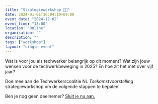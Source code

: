 ```yaml
---
title: "Strategieworkshop 🔮✨"
date: 2024-01-01T16:04:10+09:00
event_date: "2024-12-02"
event_time: "18:00"
location: "Online"
organisation: ""
description: ""
tags: ["workshop"]
layout: "single-event"
---
```


Wat is voor jou als techwerker belangrijk op dit moment? Wat zijn jouw wensen voor de techwerkbeweging in 2025? En hoe zit het met over vijf jaar?

Doe mee aan de Techwerkerscoalitie NL *Toekomstvoorstelling* strategieworkshop om de volgende stappen te bepalen!

Ben je nog geen deelnemer? [Sluit je nu aan.](https://techwerkers.nl/nl/join)